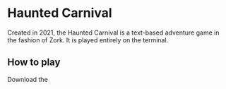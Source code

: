 # Haunted Carnival
Created in 2021, the Haunted Carnival is a text-based adventure game in the fashion of Zork. It is played entirely on the terminal.

## How to play
Download the 
